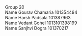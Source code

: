 Group 20 <br>
Name Gourav Chamaria 101354494 <br>
Name Harsh Padsala 101387963 <br>
Name Vedant Gohel 1013101398199 <br>
Name Sanjhvi Dogra 101370217
